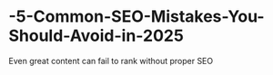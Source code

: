# -5-Common-SEO-Mistakes-You-Should-Avoid-in-2025
Even great content can fail to rank without proper SEO
